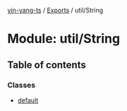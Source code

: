 [yin-yang-ts](../README.md) / [Exports](../modules.md) / util/String

# Module: util/String

## Table of contents

### Classes

- [default](../classes/util_string.default.md)
